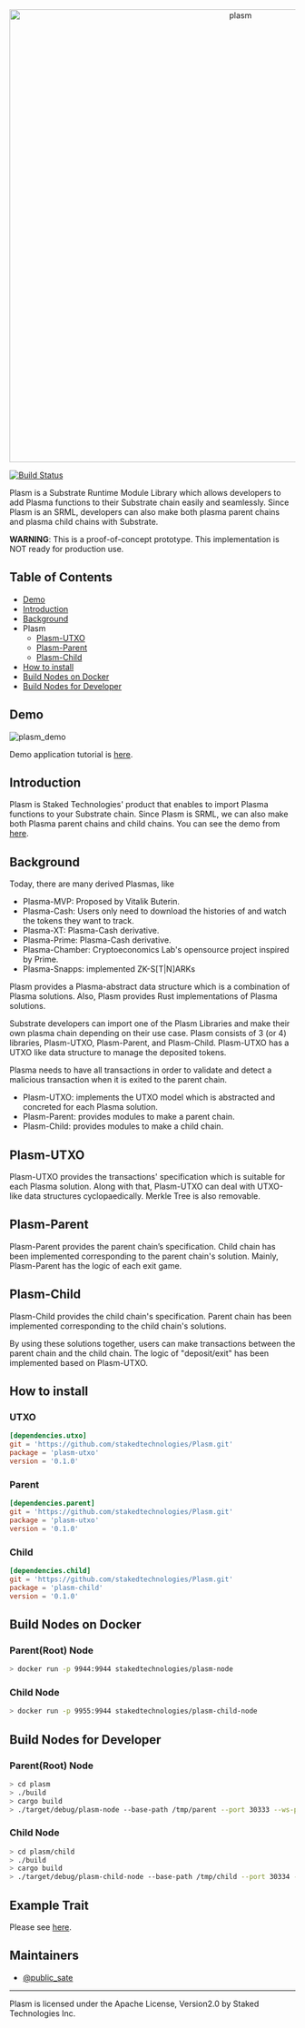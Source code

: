 <div align="center"><img width="798" alt="plasm" src="https://user-images.githubusercontent.com/6259384/56867192-8b967500-6a1d-11e9-898d-f73f4e2a387c.png"></div>

[![Build Status](https://travis-ci.org/stakedtechnologies/Plasm.svg?branch=master)](https://travis-ci.org/stakedtechnologies/Plasm)

Plasm is a Substrate Runtime Module Library which allows developers to add Plasma functions to their Substrate chain easily and seamlessly. Since Plasm is an SRML, developers can also make both plasma parent chains and plasma child chains with Substrate. 

__WARNING__: This is a proof-of-concept prototype. This implementation is NOT ready for production use. 

## Table of Contents
- [Demo](https://github.com/stakedtechnologies/Plasm/tree/master#demo)
- [Introduction](https://github.com/stakedtechnologies/Plasm/tree/master#introduction)
- [Background](https://github.com/stakedtechnologies/Plasm/tree/master#background)
- Plasm
    - [Plasm-UTXO](https://github.com/stakedtechnologies/Plasm/tree/master#plasm-utxo)
    - [Plasm-Parent](https://github.com/stakedtechnologies/Plasm/tree/master#plasm-parent)
    - [Plasm-Child](https://github.com/stakedtechnologies/Plasm/tree/master#plasm-child)
- [How to install](https://github.com/stakedtechnologies/Plasm/tree/master#how-to-install)
- [Build Nodes on Docker](https://github.com/stakedtechnologies/Plasm/tree/master#build-nodes-on-docker)
- [Build Nodes for Developer](https://github.com/stakedtechnologies/Plasm/tree/master#build-nodes-for-developer)

## Demo
![plasm_demo](https://user-images.githubusercontent.com/6259384/58473625-091be500-8184-11e9-9f65-1fd986f5adc0.gif)

Demo application tutorial is [here](https://medium.com/staked-technologies/lets-make-a-plasma-chain-with-plasm-and-substrate-39cbd868022d).

## Introduction
Plasm is Staked Technologies' product that enables to import Plasma functions to your Substrate chain. Since Plasm is SRML, we can also make both Plasma parent chains and child chains. You can see the demo from [here](https://drive.google.com/file/d/1qg6SyEDM0D_hJPsun4ykkNyH-B5W8Yi6/view?usp=sharing).

## Background
Today, there are many derived Plasmas, like 

- Plasma-MVP: Proposed by Vitalik Buterin.
- Plasma-Cash: Users only need to download the histories of and watch the tokens they want to track.
- Plasma-XT: Plasma-Cash derivative.
- Plasma-Prime: Plasma-Cash derivative.
- Plasma-Chamber: Cryptoeconomics Lab's opensource project inspired by Prime. 
- Plasma-Snapps: implemented ZK-S[T|N]ARKs

Plasm provides a Plasma-abstract data structure which is a combination of Plasma solutions. Also, Plasm provides Rust implementations of Plasma solutions.

Substrate developers can import one of the Plasm Libraries and make their own plasma chain depending on their use case. Plasm consists of 3 (or 4) libraries, Plasm-UTXO, Plasm-Parent, and Plasm-Child. Plasm-UTXO has a UTXO like data structure to manage the deposited tokens. 

Plasma needs to have all transactions in order to validate and detect a malicious transaction when it is exited to the parent chain. 

- Plasm-UTXO: implements the UTXO model which is abstracted and concreted for each Plasma solution.
- Plasm-Parent: provides modules to make a parent chain.  
- Plasm-Child: provides modules to make a child chain.


## Plasm-UTXO
Plasm-UTXO provides the transactions' specification which is suitable for each Plasma solution. Along with that, Plasm-UTXO can deal with UTXO-like data structures cyclopaedically. Merkle Tree is also removable.


## Plasm-Parent
Plasm-Parent provides the parent chain’s specification. Child chain has been implemented corresponding to the parent chain's solution. Mainly, Plasm-Parent has the logic of each exit game.


## Plasm-Child
Plasm-Child provides the child chain's specification. Parent chain has been implemented corresponding to the child chain's solutions.


By using these solutions together, users can make transactions between the parent chain and the child chain. The logic of "deposit/exit" has been implemented based on Plasm-UTXO.

## How to install

### UTXO
```toml
[dependencies.utxo]
git = 'https://github.com/stakedtechnologies/Plasm.git'
package = 'plasm-utxo'
version = '0.1.0' 
```

### Parent
```toml
[dependencies.parent]
git = 'https://github.com/stakedtechnologies/Plasm.git'
package = 'plasm-utxo'
version = '0.1.0' 
```

### Child
```toml
[dependencies.child]
git = 'https://github.com/stakedtechnologies/Plasm.git'
package = 'plasm-child'
version = '0.1.0' 
```

## Build Nodes on Docker
### Parent(Root) Node
```bash
> docker run -p 9944:9944 stakedtechnologies/plasm-node
```

### Child Node
```bash
> docker run -p 9955:9944 stakedtechnologies/plasm-child-node
```

## Build Nodes for Developer
### Parent(Root) Node
```bash
> cd plasm
> ./build
> cargo build
> ./target/debug/plasm-node --base-path /tmp/parent --port 30333 --ws-port 9944 --dev
```

### Child Node
```bash
> cd plasm/child
> ./build
> cargo build
> ./target/debug/plasm-child-node --base-path /tmp/child --port 30334 --ws-port 9955 --dev
```

## Example Trait
Please see [here](https://github.com/stakedtechnologies/Plasm/blob/master/runtime/src/lib.rs).

## Maintainers
- [@public_sate](https://twitter.com/public_sate)

* * *
Plasm is licensed under the Apache License, Version2.0 by Staked Technologies Inc.
